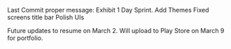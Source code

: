 Last Commit proper message:
Exhibit 1 Day Sprint.
Add Themes
Fixed screens title bar
Polish UIs

Future updates to resume on March 2.
Will upload to Play Store on March 9 for portfolio.
